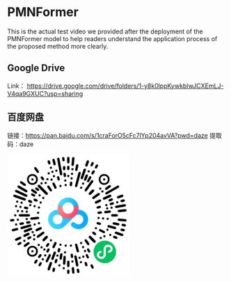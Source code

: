# PMNFormer

 This is the actual test video we provided after the deployment of the PMNFormer model to help readers understand the application process of the proposed method more clearly.

## Google Drive

Link： https://drive.google.com/drive/folders/1-y8k0lppKywkbIwJCXEmLJ-V4qa9GXUC?usp=sharing

## 百度网盘

链接：https://pan.baidu.com/s/1craForO5cFc7lYp204avVA?pwd=daze 提取码：daze 

![Alt text](BB569C8F2CBFD460FA02C651C05D3611.png)
